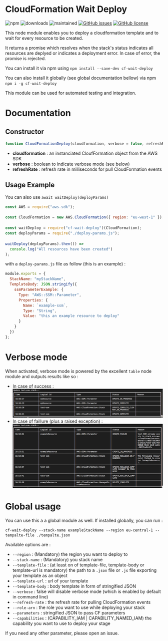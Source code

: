 # CloudFormation Wait Deploy

![npm](https://img.shields.io/npm/v/cf-wait-deploy.svg)
![downloads](https://img.shields.io/npm/dm/cf-wait-deploy.svg)
![maintained](https://img.shields.io/badge/Maintained%20%3F-yes-green.svg)
[![GitHub issues](https://img.shields.io/github/issues/hlefebvr/cf-wait-deploy.svg)](https://github.com/hlefebvr/cf-wait-deploy/issues)
[![GitHub license](https://img.shields.io/github/license/hlefebvr/cf-wait-deploy.svg)](https://github.com/hlefebvr/cf-wait-deploy)

This node module enables you to deploy a cloudformation template and to wait for every resource to be created.

It returns a promise which resolves when the stack's status indicates all resources are deplyed or indicates a deployment error. In case of error, the promise is rejected.

You can install it via npm using `npm install --save-dev cf-wait-deploy`

You can also install it globally (see global documentation bellow) via npm `npm i -g cf-wait-deploy`

This module can be used for automated testing and integration.

# Documentation

## Constructor

```javascript
function CloudFormationDeploy(cloudformation, verbose = false, refreshRate = 500);
```

- **cloudformation** : an instanciated CloufFormation object from the AWS SDK
- **verbose** : boolean to indicate verbose mode (see below)
- **refreshRate** : refresh rate in milliseconds for pull CloudFormation events

## Usage Example

You can also use `await waitDeploy(deployParams)`

```javascript
const AWS = require("aws-sdk");

const CloudFormation = new AWS.CloudFormation({ region: "eu-west-1" });

const waitDeploy = require("cf-wait-deploy")(CloudFormation);
const deployParams = require("./deploy-params.js");

waitDeploy(deployParams).then(() =>
  console.log("All resources have been created")
);
```

with a `deploy-params.js` file as follow (this is an example) :

```javascript
module.exports = {
  StackName: "myStackName",
  TemplateBody: JSON.stringify({
    ssmParameterExample: {
      Type: "AWS::SSM::Parameter",
      Properties: {
        Name: `example-ssm`,
        Type: "String",
        Value: "this an example resource to deploy"
      }
    }
  })
};
```

# Verbose mode

When activated, verbose mode is powered by the excellent `table` node module and outputs results like so :

- In case of success :
  ![success deploy](https://raw.githubusercontent.com/hlefebvr/cf-wait-deploy/master/img/success_table.png)
- In case of faillure (plus a raised exception) :
  ![fail deploy](https://raw.githubusercontent.com/hlefebvr/cf-wait-deploy/master/img/fail_table.png)

# Global usage

You can use this a a global module as well. If installed globally, you can run :

```
cf-wait-deploy --stack-name exampleStackName --region eu-central-1 --tempalte-file ./tempalte.json
```

Available options are :

- `--region` : (Mandatory) the region you want to deploy to
- `--stack-name` : (Mandatory) you stack name
- `--template-file` : (at least on of template-file, template-body or template-url is mandatory) the path to a `.json` file or `.js` file exporting your template as an object
- `--template-url` : url of your template
- `--template-body` : body template in form of stringified JSON
- `--verbose` : false will disable verbose mode (which is enabled by default in command line)
- `--refresh-rate` : the refresh rate for pulling CloudFormation events
- `--role-arn` : the role you want to use while deploying your stack
- `--parameters` : stringified JSON to pass CF parameters
- `--capabilities` : (CAPABILITY_IAM | CAPABILITY_NAMED_IAM) the capability you want to use to deploy your stage

If you need any other parameter, please open an issue.
